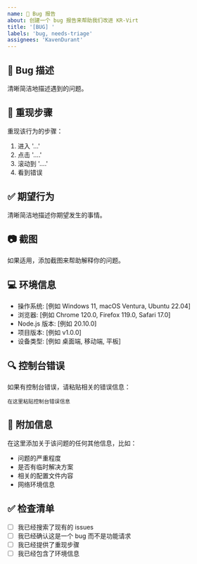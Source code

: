 ```yaml
---
name: 🐛 Bug 报告
about: 创建一个 bug 报告来帮助我们改进 KR-Virt
title: '[BUG] '
labels: 'bug, needs-triage'
assignees: 'KavenDurant'
---
```


## 🐛 Bug 描述
清晰简洁地描述遇到的问题。

## 🔄 重现步骤
重现该行为的步骤：
1. 进入 '...'
2. 点击 '....'
3. 滚动到 '....'
4. 看到错误

## ✅ 期望行为
清晰简洁地描述你期望发生的事情。

## 📷 截图
如果适用，添加截图来帮助解释你的问题。

## 💻 环境信息
- 操作系统: [例如 Windows 11, macOS Ventura, Ubuntu 22.04]
- 浏览器: [例如 Chrome 120.0, Firefox 119.0, Safari 17.0]
- Node.js 版本: [例如 20.10.0]
- 项目版本: [例如 v1.0.0]
- 设备类型: [例如 桌面端, 移动端, 平板]

## 🔍 控制台错误
如果有控制台错误，请粘贴相关的错误信息：
```
在这里粘贴控制台错误信息
```

## 📝 附加信息
在这里添加关于该问题的任何其他信息，比如：
- 问题的严重程度
- 是否有临时解决方案
- 相关的配置文件内容
- 网络环境信息

## ✅ 检查清单
- [ ] 我已经搜索了现有的 issues
- [ ] 我已经确认这是一个 bug 而不是功能请求
- [ ] 我已经提供了重现步骤
- [ ] 我已经包含了环境信息 